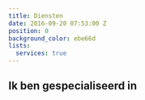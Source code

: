 ```yaml
---
title: Diensten
date: 2016-09-20 07:53:00 Z
position: 0
background_color: ebe66d
lists:
  services: true
---
```


## Ik ben gespecialiseerd in